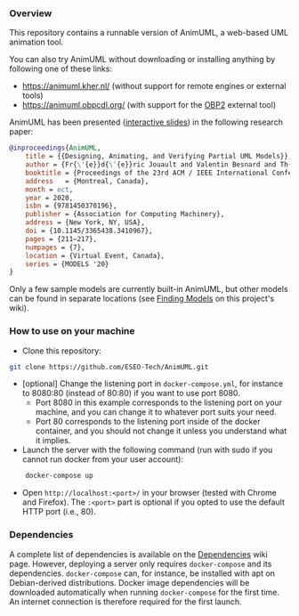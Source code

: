 ### Overview

This repository contains a runnable version of AnimUML, a web-based UML animation tool.

You can also try AnimUML without downloading or installing anything by following one of these links:
* https://animuml.kher.nl/ (without support for remote engines or external tools)
* https://animuml.obpcdl.org/ (with support for the [OBP2](http://www.obpcdl.org/) external tool)


AnimUML has been presented ([interactive slides](https://animuml.kher.nl/slides/MODELS2020.html)) in the following research paper:
```bibtex
@inproceedings{AnimUML,
	title = {{Designing, Animating, and Verifying Partial UML Models}},
	author = {Fr{\'{e}}d{\'{e}}ric Jouault and Valentin Besnard and Th{\'{e}}o {Le Calvar} and Ciprian Teodorov and Matthias Brun and J{\'{e}}r{\^{o}}me Delatour},
	booktitle = {Proceedings of the 23rd ACM / IEEE International Conference on Model Driven Engineering Languages and Systems (MODELS 2020)},
	address   = {Montreal, Canada},
	month = oct,
	year = 2020,
	isbn = {9781450370196},
	publisher = {Association for Computing Machinery},
	address = {New York, NY, USA},
	doi = {10.1145/3365438.3410967},
	pages = {211–217},
	numpages = {7},
	location = {Virtual Event, Canada},
	series = {MODELS '20}
}
```
Only a few sample models are currently built-in AnimUML, but other models can be found in separate locations (see [Finding Models](/ESEO-Tech/AnimUML/wiki/Finding-Models) on this project's wiki).


### How to use on your machine

- Clone this repository:
```bash
git clone https://github.com/ESEO-Tech/AnimUML.git
```
- [optional] Change the listening port in `docker-compose.yml`, for instance to 8080:80 (instead of 80:80) if you want to use port 8080.
	- Port 8080 in this example corresponds to the listening port on your machine, and you can change it to whatever port suits your need.
	- Port 80 corresponds to the listening port inside of the docker container, and you should not change it unless you understand what it implies.
- Launch the server with the following command (run with sudo if you cannot run docker from your user account):
```bash
	docker-compose up
```
- Open `http://localhost:<port>/` in your browser (tested with Chrome and Firefox).
The `:<port>` part is optional if you opted to use the default HTTP port (i.e., 80).

### Dependencies

A complete list of dependencies is available on the [Dependencies](https://github.com/ESEO-Tech/AnimUML/wiki/Dependencies) wiki page.
However, deploying a server only requires `docker-compose` and its dependencies.
`docker-compose` can, for instance, be installed with apt on Debian-derived distributions.
Docker image dependencies will be downloaded automatically when running `docker-compose` for the first time. An internet connection is therefore required for the first launch.



